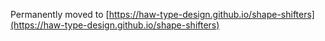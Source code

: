 Permanently moved to [https://haw-type-design.github.io/shape-shifters](https://haw-type-design.github.io/shape-shifters)
